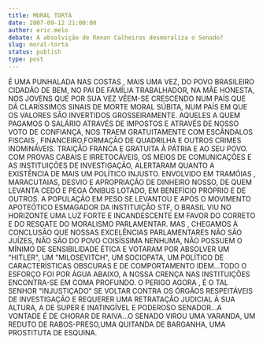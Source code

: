 ```yaml
---
title: MORAL TORTA
date: 2007-09-12 21:00:00
author: eric.melo
debate: A absolvição de Renan Calheiros desmoraliza o Senado?
slug: moral-torta
status: publish 
type: post
---
```


É UMA PUNHALADA NAS COSTAS , MAIS UMA VEZ, DO POVO BRASILEIRO CIDADÃO DE BEM, NO PAI DE FAMÍLIA TRABALHADOR, NA MÃE HONESTA, NOS JOVENS QUE POR SUA VEZ VÊEM-SE CRESCENDO NUM PAÍS QUE DÁ CLARÍSSIMOS SINAIS DE MORTE MORAL SÚBITA, NUM PAÍS EM QUE OS VALORES SÃO INVERTIDOS GROSSEIRAMENTE. AQUELES A QUEM PAGAMOS O SALÁRIO ATRAVÉS DE IMPOSTOS E ATRAVÉS DE NOSSO VOTO DE CONFIANÇA, NOS TRAEM GRATUITAMENTE COM ESCÂNDALOS FISCAIS , FINANCEIRO,FORMAÇÃO DE QUADRILHA E OUTROS CRIMES INOMINÁVEIS. TRAIÇÃO FRANCA E GRATUITA À PÁTRIA E AO SEU POVO. COM PROVAS CABAIS E IRRETOCÁVEIS, OS MEIOS DE COMUNICAÇÕES E AS INSTITUIÇÕES DE INVESTIGAÇÃO, ALERTARAM QUANTO A EXISTÊNCIA DE MAIS UM POLÍTICO INJUSTO. ENVOLVIDO EM TRAMÓIAS , MARACUTAIAS, DESVIO E APROPRIAÇÃO DE DINHEIRO NOSSO, DE QUEM LEVANTA CEDO E PEGA ÔNIBUS LOTADO, EM BENEFÍCIO PRÓPRIO E DE OUTROS. A POPULAÇÃO EM PESO SE LEVANTOU E APÓS O MOVIMENTO APOTEÓTICO ESMAGADOR DA INSTITUIÇÃO STF, O BRASIL VIU NO HORIZONTE UMA LUZ FORTE E INCANDESCENTE EM FAVOR DO CORRETO E DO RESGATE DO MORALISMO PARLAMENTAR. MAS , CHEGAMOS À CONCLUSÃO QUE NOSSAS EXCELÊNCIAS PARLAMENTARES NÃO SÃO JUÍZES, NÃO SÃO DO POVO COISÍSSIMA NENHUMA, NÃO POSSUEM O MÍNIMO DE SENSIBILIDADE ÉTICA E VOTARAM POR ABSOLVER UM "HITLER", UM "MILOSEVITCH", UM SOCIOPATA, UM POLÍTICO DE CARACTERÍSTICAS OBSCURAS E DE COMPORTAMENTO IDEM...TODO O ESFORÇO FOI POR ÁGUA ABAIXO, A NOSSA CRENÇA NAS INSTITUIÇÕES ENCONTRA-SE EM COMA PROFUNDO. O PERIGO AGORA , É O TAL SENHOR "INJUSTIÇADO" SE VOLTAR CONTRA OS ÓRGÃOS RESPEITÁVEIS DE INVESTIGAÇÃO E REQUERER UMA RETRATAÇÃO JUDICIAL Á SUA ALTURA, A DE SUPER E INATINGÍVEL E PODEROSO SENADOR...A VONTADE É DE CHORAR DE RAIVA...O SENADO VIROU UMA VARANDA, UM REDUTO DE RABOS-PRESO,UMA QUITANDA DE BARGANHA, UMA PROSTITUTA DE ESQUINA.
